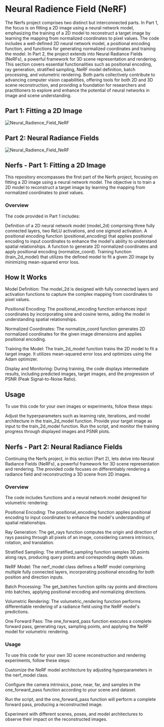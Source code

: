 # Neural Radience Field (NeRF)
The Nerfs project comprises two distinct but interconnected parts. In Part 1, the focus is on fitting a 2D image using a neural network model, emphasizing the training of a 2D model to reconstruct a target image by learning the mapping from normalized coordinates to pixel values. The code includes a well-defined 2D neural network model, a positional encoding function, and functions for generating normalized coordinates and training the model. In Part 2, the project extends into Neural Radiance Fields (NeRFs), a powerful framework for 3D scene representation and rendering. This section covers essential functionalities such as positional encoding, ray generation, stratified sampling, NeRF model definition, batch processing, and volumetric rendering. Both parts collectively contribute to advancing computer vision capabilities, offering tools for both 2D and 3D scene reconstruction, and providing a foundation for researchers and practitioners to explore and enhance the potential of neural networks in image and scene understanding.

## Part 1: Fitting a 2D Image
![Neural_Radience_Field_NeRF](2d.gif)

## Part 2: Neural Radiance Fields
![Neural_Radience_Field_NeRF](nerf.gif)

## Nerfs - Part 1: Fitting a 2D Image
This repository encompasses the first part of the Nerfs project, focusing on fitting a 2D image using a neural network model. The objective is to train a 2D model to reconstruct a target image by learning the mapping from normalized coordinates to pixel values.

### Overview
The code provided in Part 1 includes:

Definition of a 2D neural network model (model_2d) comprising three fully connected layers, two ReLU activations, and one sigmoid activation.
A positional encoding function (positional_encoding) that applies positional encoding to input coordinates to enhance the model's ability to understand spatial relationships.
A function to generate 2D normalized coordinates and apply positional encoding (normalize_coord).
Training function (train_2d_model) that utilizes the defined model to fit a given 2D image by minimizing mean-squared error loss.
## How It Works
Model Definition: The model_2d is designed with fully connected layers and activation functions to capture the complex mapping from coordinates to pixel values.

Positional Encoding: The positional_encoding function enhances input coordinates by incorporating sine and cosine terms, aiding the model in understanding spatial relationships.

Normalized Coordinates: The normalize_coord function generates 2D normalized coordinates for the given image dimensions and applies positional encoding.

Training the Model: The train_2d_model function trains the 2D model to fit a target image. It utilizes mean-squared error loss and optimizes using the Adam optimizer.

Display and Monitoring: During training, the code displays intermediate results, including predicted images, target images, and the progression of PSNR (Peak Signal-to-Noise Ratio).

## Usage
To use this code for your own images or experiments, follow these steps:

Adjust the hyperparameters such as learning rate, iterations, and model architecture in the train_2d_model function.
Provide your target image as input to the train_2d_model function.
Run the script, and monitor the training progress through displayed images and PSNR plots.

## Nerfs - Part 2: Neural Radiance Fields
Continuing the Nerfs project, in this section (Part 2), lets delve into Neural Radiance Fields (NeRFs), a powerful framework for 3D scene representation and rendering. The provided code focuses on differentiably rendering a radiance field and reconstructing a 3D scene from 2D images.

### Overview
The code includes functions and a neural network model designed for volumetric rendering:

Positional Encoding: The positional_encoding function applies positional encoding to input coordinates to enhance the model's understanding of spatial relationships.

Ray Generation: The get_rays function computes the origin and direction of rays passing through all pixels of an image, considering camera intrinsics, rotation, and translation.

Stratified Sampling: The stratified_sampling function samples 3D points along rays, producing query points and corresponding depth values.

NeRF Model: The nerf_model class defines a NeRF model comprising multiple fully connected layers, incorporating positional encoding for both position and direction inputs.

Batch Processing: The get_batches function splits ray points and directions into batches, applying positional encoding and normalizing directions.

Volumetric Rendering: The volumetric_rendering function performs differentiable rendering of a radiance field using the NeRF model's predictions.

One Forward Pass: The one_forward_pass function executes a complete forward pass, generating rays, sampling points, and applying the NeRF model for volumetric rendering.

### Usage
To use this code for your own 3D scene reconstruction and rendering experiments, follow these steps:

Customize the NeRF model architecture by adjusting hyperparameters in the nerf_model class.

Configure the camera intrinsics, pose, near, far, and samples in the one_forward_pass function according to your scene and dataset.

Run the script, and the one_forward_pass function will perform a complete forward pass, producing a reconstructed image.

Experiment with different scenes, poses, and model architectures to observe their impact on the reconstructed images.

